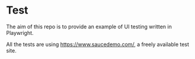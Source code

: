 # Test

The aim of this repo is to provide an example of UI testing written in Playwright.

All the tests are using https://www.saucedemo.com/, a freely available test site.

